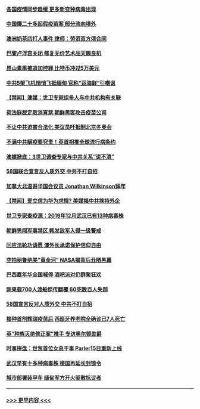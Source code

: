#### [各国疫情同步趋缓 更多新变种病毒出现](../pages/prog202/a103055835.md?t=02170751) 
#### [中国爆二十多起假疫苗案 部分流向境外](../pages/prog202/a103055817.md?t=02170751) 
#### [澳洲奶茶店打人事件 律师：劳资双方须合同](../pages/prog202/a103055825.md?t=02170751) 
#### [巴黎卢浮宫关闭 修复无价艺术品天赐良机](../pages/prog202/a103055800.md?t=02170751) 
#### [昂山素季被追加控罪 比特币冲过5万美元](../pages/prog202/a103055806.md?t=02170751) 
#### [中共5架飞机悄悄飞抵缅甸 官称“运海鲜”引嘲讽](../pages/prog202/a103055761.md?t=02170751) 
#### [【禁闻】澳媒：世卫专家组多人与中共机构有关联](../pages/prog202/a103055664.md?t=02170751) 
#### [荷法庭裁定取消宵禁 朝鲜黑客攻击疫苗公司](../pages/prog202/a103055646.md?t=02170751) 
#### [不让中共迫害合法化 美议员吁抵制北京冬奥会](../pages/prog202/a103055621.md?t=02170751) 
#### [不满中共瞒疫要究责！英首相推全球流行病条约](../pages/prog202/a103055592.md?t=02170751) 
#### [澳媒掀底：3世卫调查专家与中共关系“说不清”](../pages/prog202/a103055589.md?t=02170751) 
#### [58国联合宣言反人质外交 中共不打自招](../pages/prog202/a103055583.md?t=02170751) 
#### [加拿大北温哥华国会议员 Jonathan Wilkinson拜年](../pages/prog202/a103055572.md?t=02170751) 
#### [【禁闻】爱立信为华为求情? 美媒揭中共挟持外企](../pages/prog202/a103055566.md?t=02170751) 
#### [世卫专家查疫源：2019年12月武汉已有13种病毒株](../pages/prog202/a103055424.md?t=02170751) 
#### [朝鲜男闯军事禁区 韩发敌军入侵一级警戒](../pages/prog202/a103055321.md?t=02170751) 
#### [回应法轮功请愿 澳外长承诺保护信仰自由](../pages/prog202/a103055303.md?t=02170751) 
#### [空拍秘鲁绝美“黄金河” NASA揭背后丑陋黑幕](../pages/prog202/a103054732.md?t=02170751) 
#### [巴西嘉年华全国喊停 酒吧派对仍群聚狂欢](../pages/prog202/a103055165.md?t=02170751) 
#### [刚果载700人渡船惊传翻覆 60死数百人失踪](../pages/prog202/a103055140.md?t=02170751) 
#### [58国宣言反对人质外交 中共不打自招](../pages/prog202/a103055127.md?t=02170751) 
#### [接种首剂辉瑞疫苗后 西班牙养老院全确诊已7人死亡](../pages/prog202/a103054937.md?t=02170751) 
#### [英“种族灭绝修正案”推手 专访奥尔顿勋爵](../pages/prog202/a103055023.md?t=02170751) 
#### [时事拼盘：世贸首位女总干事 Parler15日重新上线](../pages/prog202/a103055021.md?t=02170751) 
#### [武汉早有十多种病毒株 德国再延长封锁令](../pages/prog202/a103055010.md?t=02170751) 
#### [城市部署装甲车 缅甸军方开火驱散抗议者](../pages/prog202/a103054992.md?t=02170751) 

----
#### [ >>> 更早内容 <<< ](../indexes/prog202-earlier.md)
